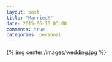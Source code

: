 ```yaml
---
layout: post
title: "Married!"
date: 2015-06-15 03:00
comments: true
categories: personal
---
```


{% img center /images/wedding.jpg %}